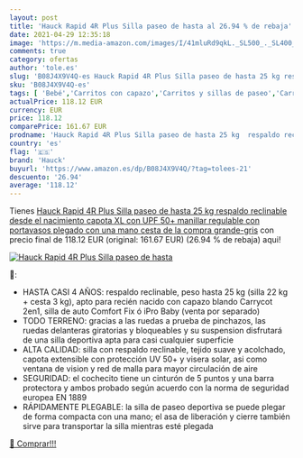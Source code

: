 ```yaml
---
layout: post
title: 'Hauck Rapid 4R Plus Silla paseo de hasta al 26.94 % de rebaja'
date: 2021-04-29 12:35:18
image: 'https://m.media-amazon.com/images/I/41mluRd9qkL._SL500_._SL400_.jpg'
comments: true
category: ofertas
author: 'tole.es'
slug: 'B08J4X9V4Q-es Hauck Rapid 4R Plus Silla paseo de hasta 25 kg respaldo...'
sku: 'B08J4X9V4Q-es'
tags: [ 'Bebé','Carritos con capazo','Carritos y sillas de paseo','Carritos, sillas de paseo y accesorios','hauck', ]
actualPrice: 118.12 EUR
currency: EUR
price: 118.12
comparePrice: 161.67 EUR
prodname: 'Hauck Rapid 4R Plus Silla paseo de hasta 25 kg  respaldo reclinable desde el nacimiento  capota XL con UPF 50+  manillar regulable con portavasos  plegado con una mano  cesta de la compra grande-gris'
country: 'es'
flag: '🇪🇸'
brand: 'Hauck'
buyurl: 'https://www.amazon.es/dp/B08J4X9V4Q/?tag=tolees-21'
descuento: '26.94'
average: '118.12'
---
```


Tienes [Hauck Rapid 4R Plus Silla paseo de hasta 25 kg  respaldo reclinable desde el nacimiento  capota XL con UPF 50+  manillar regulable con portavasos  plegado con una mano  cesta de la compra grande-gris](https://www.amazon.es/dp/B08J4X9V4Q/?tag=tolees-21) con precio final de  118.12 EUR (original: 161.67 EUR) (26.94 %  de rebaja) aqui!

[![Hauck Rapid 4R Plus Silla paseo de hasta](https://m.media-amazon.com/images/I/41mluRd9qkL._SL500_._SL400_.jpg)](https://www.amazon.es/dp/B08J4X9V4Q/?tag=tolees-21)

🔎:

- HASTA CASI 4 AÑOS: respaldo reclinable, peso hasta 25 kg (silla 22 kg + cesta 3 kg), apto para recién nacido con capazo blando Carrycot 2en1, silla de auto Comfort Fix ó iPro Baby (venta por separado)
- TODO TERRENO: gracias a las ruedas a prueba de pinchazos, las ruedas delanteras giratorias y bloqueables y su suspension disfrutará de una silla deportiva apta para casi cualquier superficie
- ALTA CALIDAD: silla con respaldo reclinable, tejido suave y acolchado, capota extensible con protección UV 50+ y visera solar, asi como ventana de vision y red de malla para mayor circulación de aire
- SEGURIDAD: el cochecito tiene un cinturón de 5 puntos y una barra protectora y ambos probado según acuerdo con la norma de seguridad europea EN 1889
- RÁPIDAMENTE PLEGABLE: la silla de paseo deportiva se puede plegar de forma compacta con una mano; el asa de liberación y cierre también sirve para transportar la silla mientras esté plegada

[🛒 Comprar!!!](https://www.amazon.es/dp/B08J4X9V4Q/?tag=tolees-21)
